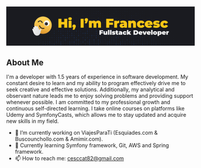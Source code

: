 ![My Profile Image](https://github.com/cescktNC/cescktNC/blob/main/img/portada_github.jpg)

## About Me

I'm a developer with 1.5 years of experience in software development. My constant desire to learn and my ability to program effectively drive me to seek creative and effective solutions. Additionally, my analytical and observant nature leads me to enjoy solving problems and providing support whenever possible. I am committed to my professional growth and continuous self-directed learning. I take online courses on platforms like Udemy and SymfonyCasts, which allows me to stay updated and acquire new skills in my field.

- 🔭 I’m currently working on ViajesParaTi (Esquiades.com & Buscounchollo.com & Amimir.com).
- 🌱 Currently learning Symfony framework, Git, AWS and Spring framework.
- 📫 How to reach me: cesccat82@gmail.com


<!--
**cescktNC/cescktNC** is a ✨ _special_ ✨ repository because its `README.md` (this file) appears on your GitHub profile.

Here are some ideas to get you started:

- 🔭 I’m currently working on ...
- 🌱 I’m currently learning ...
- 👯 I’m looking to collaborate on ...
- 🤔 I’m looking for help with ...
- 💬 Ask me about ...
- 📫 How to reach me: ...
- 😄 Pronouns: ...
- ⚡ Fun fact: ...
-->
